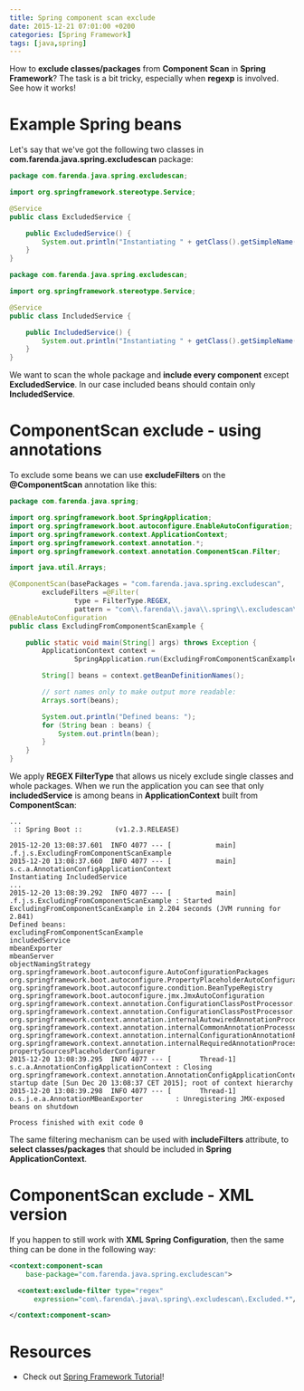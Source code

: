 ```yaml
---
title: Spring component scan exclude
date: 2015-12-21 07:01:00 +0200
categories: [Spring Framework]
tags: [java,spring]
---
```



How to **exclude classes/packages** from **Component Scan** in **Spring Framework**? The
task is a bit tricky, especially when **regexp** is involved. See how it works!

<!--more-->


# Example Spring beans

Let's say that we've got the following two classes in
**com.farenda.java.spring.excludescan** package:

```java
package com.farenda.java.spring.excludescan;

import org.springframework.stereotype.Service;

@Service
public class ExcludedService {

    public ExcludedService() {
        System.out.println("Instantiating " + getClass().getSimpleName());
    }
}

package com.farenda.java.spring.excludescan;

import org.springframework.stereotype.Service;

@Service
public class IncludedService {

    public IncludedService() {
        System.out.println("Instantiating " + getClass().getSimpleName());
    }
}
```

We want to scan the whole package and **include every component** except
**ExcludedService**. In our case included beans should contain only
**IncludedService**.


# ComponentScan exclude - using annotations

To exclude some beans we can use **excludeFilters** on the **@ComponentScan**
annotation like this:

```java
package com.farenda.java.spring;

import org.springframework.boot.SpringApplication;
import org.springframework.boot.autoconfigure.EnableAutoConfiguration;
import org.springframework.context.ApplicationContext;
import org.springframework.context.annotation.*;
import org.springframework.context.annotation.ComponentScan.Filter;

import java.util.Arrays;

@ComponentScan(basePackages = "com.farenda.java.spring.excludescan",
        excludeFilters =@Filter(
                type = FilterType.REGEX,
                pattern = "com\\.farenda\\.java\\.spring\\.excludescan\\.Excluded.*"))
@EnableAutoConfiguration
public class ExcludingFromComponentScanExample {

    public static void main(String[] args) throws Exception {
        ApplicationContext context =
                SpringApplication.run(ExcludingFromComponentScanExample.class, args);

        String[] beans = context.getBeanDefinitionNames();

        // sort names only to make output more readable:
        Arrays.sort(beans);

        System.out.println("Defined beans: ");
        for (String bean : beans) {
            System.out.println(bean);
        }
    }
}
```

We apply **REGEX FilterType** that allows us nicely exclude single classes and
whole packages. When we run the application you can see that only
**includedService** is among beans in **ApplicationContext** built from **ComponentScan**:

    ...
     :: Spring Boot ::        (v1.2.3.RELEASE)
    
    2015-12-20 13:08:37.601  INFO 4077 --- [           main] .f.j.s.ExcludingFromComponentScanExample
    2015-12-20 13:08:37.660  INFO 4077 --- [           main] s.c.a.AnnotationConfigApplicationContext
    Instantiating IncludedService
    ...
    2015-12-20 13:08:39.292  INFO 4077 --- [           main] .f.j.s.ExcludingFromComponentScanExample : Started ExcludingFromComponentScanExample in 2.204 seconds (JVM running for 2.841)
    Defined beans:
    excludingFromComponentScanExample
    includedService
    mbeanExporter
    mbeanServer
    objectNamingStrategy
    org.springframework.boot.autoconfigure.AutoConfigurationPackages
    org.springframework.boot.autoconfigure.PropertyPlaceholderAutoConfiguration
    org.springframework.boot.autoconfigure.condition.BeanTypeRegistry
    org.springframework.boot.autoconfigure.jmx.JmxAutoConfiguration
    org.springframework.context.annotation.ConfigurationClassPostProcessor.enhancedConfigurationProcessor
    org.springframework.context.annotation.ConfigurationClassPostProcessor.importAwareProcessor
    org.springframework.context.annotation.internalAutowiredAnnotationProcessor
    org.springframework.context.annotation.internalCommonAnnotationProcessor
    org.springframework.context.annotation.internalConfigurationAnnotationProcessor
    org.springframework.context.annotation.internalRequiredAnnotationProcessor
    propertySourcesPlaceholderConfigurer
    2015-12-20 13:08:39.295  INFO 4077 --- [       Thread-1] s.c.a.AnnotationConfigApplicationContext : Closing org.springframework.context.annotation.AnnotationConfigApplicationContext@7a187f14: startup date [Sun Dec 20 13:08:37 CET 2015]; root of context hierarchy
    2015-12-20 13:08:39.298  INFO 4077 --- [       Thread-1] o.s.j.e.a.AnnotationMBeanExporter        : Unregistering JMX-exposed beans on shutdown
    
    Process finished with exit code 0

The same filtering mechanism can be used with **includeFilters** attribute, to
**select classes/packages** that should be included in **Spring ApplicationContext**.


# ComponentScan exclude - XML version

If you happen to still work with **XML Spring Configuration**, then the same thing
can be done in the following way:

```xml
<context:component-scan
    base-package="com.farenda.java.spring.excludescan">

  <context:exclude-filter type="regex"
      expression="com\.farenda\.java\.spring\.excludescan\.Excluded.*"/>

</context:component-scan>
```


# Resources

-   Check out [Spring Framework Tutorial](https://farenda.com/spring-framework)!


